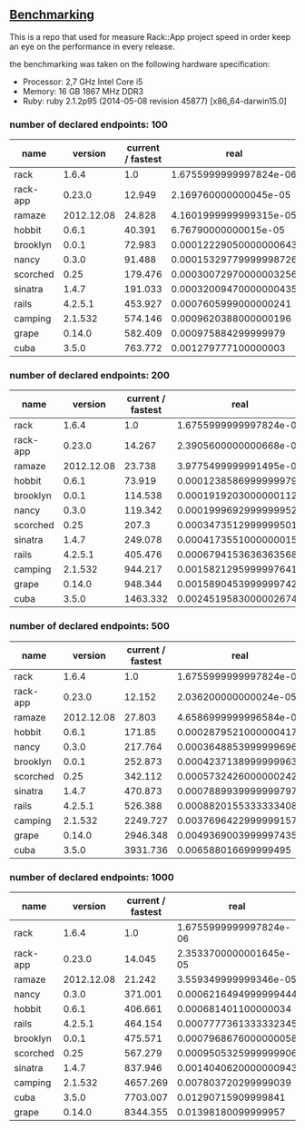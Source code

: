 ## [Benchmarking](https://github.com/rack-app/rack-app-benchmark)

This is a repo that used for measure Rack::App project speed in order keep an eye on the performance in every release.

the benchmarking was taken on the following hardware specification:
* Processor: 2,7 GHz Intel Core i5
* Memory: 16 GB 1867 MHz DDR3
* Ruby: ruby 2.1.2p95 (2014-05-08 revision 45877) [x86_64-darwin15.0]

### number of declared endpoints: 100

| name                   | version                | current / fastest      | real                   |
| ---------------------- | ---------------------- | ---------------------- | ---------------------- |
| rack                   | 1.6.4                  | 1.0                    | 1.6755999999997824e-06 |
| rack-app               | 0.23.0                 | 12.949                 | 2.169760000000045e-05  |
| ramaze                 | 2012.12.08             | 24.828                 | 4.1601999999999315e-05 |
| hobbit                 | 0.6.1                  | 40.391                 | 6.76790000000015e-05   |
| brooklyn               | 0.0.1                  | 72.983                 | 0.00012229050000000643 |
| nancy                  | 0.3.0                  | 91.488                 | 0.00015329779999998726 |
| scorched               | 0.25                   | 179.476                | 0.00030072970000003256 |
| sinatra                | 1.4.7                  | 191.033                | 0.00032009470000000435 |
| rails                  | 4.2.5.1                | 453.927                | 0.0007605999000000241  |
| camping                | 2.1.532                | 574.146                | 0.0009620388000000196  |
| grape                  | 0.14.0                 | 582.409                | 0.000975884299999979   |
| cuba                   | 3.5.0                  | 763.772                | 0.001279777100000003   |


### number of declared endpoints: 200

| name                   | version                | current / fastest      | real                   |
| ---------------------- | ---------------------- | ---------------------- | ---------------------- |
| rack                   | 1.6.4                  | 1.0                    | 1.6755999999997824e-06 |
| rack-app               | 0.23.0                 | 14.267                 | 2.3905600000000668e-05 |
| ramaze                 | 2012.12.08             | 23.738                 | 3.9775499999991495e-05 |
| hobbit                 | 0.6.1                  | 73.919                 | 0.00012385869999999795 |
| brooklyn               | 0.0.1                  | 114.538                | 0.00019192030000001126 |
| nancy                  | 0.3.0                  | 119.342                | 0.0001999692999999952  |
| scorched               | 0.25                   | 207.3                  | 0.00034735129999995015 |
| sinatra                | 1.4.7                  | 249.078                | 0.0004173551000000015  |
| rails                  | 4.2.5.1                | 405.476                | 0.0006794153636363568  |
| camping                | 2.1.532                | 944.217                | 0.0015821295999997641  |
| grape                  | 0.14.0                 | 948.344                | 0.0015890453999999742  |
| cuba                   | 3.5.0                  | 1463.332               | 0.0024519583000002674  |


### number of declared endpoints: 500

| name                   | version                | current / fastest      | real                   |
| ---------------------- | ---------------------- | ---------------------- | ---------------------- |
| rack                   | 1.6.4                  | 1.0                    | 1.6755999999997824e-06 |
| rack-app               | 0.23.0                 | 12.152                 | 2.036200000000024e-05  |
| ramaze                 | 2012.12.08             | 27.803                 | 4.6586999999996584e-05 |
| hobbit                 | 0.6.1                  | 171.85                 | 0.00028795210000004173 |
| nancy                  | 0.3.0                  | 217.764                | 0.0003648853999999696  |
| brooklyn               | 0.0.1                  | 252.873                | 0.00042371389999999634 |
| scorched               | 0.25                   | 342.112                | 0.0005732426000000242  |
| sinatra                | 1.4.7                  | 470.873                | 0.0007889939999999797  |
| rails                  | 4.2.5.1                | 526.388                | 0.0008820155333333408  |
| camping                | 2.1.532                | 2249.727               | 0.0037696422999999157  |
| grape                  | 0.14.0                 | 2946.348               | 0.0049369003999997435  |
| cuba                   | 3.5.0                  | 3931.736               | 0.006588016699999495   |


### number of declared endpoints: 1000

| name                   | version                | current / fastest      | real                   |
| ---------------------- | ---------------------- | ---------------------- | ---------------------- |
| rack                   | 1.6.4                  | 1.0                    | 1.6755999999997824e-06 |
| rack-app               | 0.23.0                 | 14.045                 | 2.3533700000001645e-05 |
| ramaze                 | 2012.12.08             | 21.242                 | 3.559349999999346e-05  |
| nancy                  | 0.3.0                  | 371.001                | 0.0006216494999999444  |
| hobbit                 | 0.6.1                  | 406.661                | 0.000681401100000034   |
| rails                  | 4.2.5.1                | 464.154                | 0.0007777361333332345  |
| brooklyn               | 0.0.1                  | 475.571                | 0.0007968676000000058  |
| scorched               | 0.25                   | 567.279                | 0.0009505325999999906  |
| sinatra                | 1.4.7                  | 837.946                | 0.0014040620000000943  |
| camping                | 2.1.532                | 4657.269               | 0.007803720299999039   |
| cuba                   | 3.5.0                  | 7703.007               | 0.01290715909999841    |
| grape                  | 0.14.0                 | 8344.355               | 0.01398180099999957    |